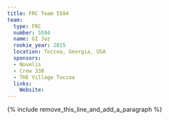 ```yaml
---
title: FRC Team 5594
team:
  type: FRC
  number: 5594
  name: GI Joz
  rookie_year: 2015
  location: Toccoa, Georgia, USA
  sponsors:
  - Novelis
  - Crew 338
  - THE Village Toccoa
  links:
    Website:
---
```


{% include remove_this_line_and_add_a_paragraph %}
